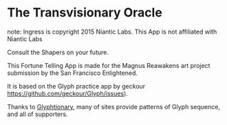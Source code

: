 The Transvisionary Oracle
=====
note: Ingress is copyright 2015 Niantic Labs. This App is not affiliated with Niantic Labs
  
Consult the Shapers on your future.

This Fortune Telling App is made for the Magnus Reawakens art project submission by the San Francisco Enlightened.

It is based on the Glyph practice app by geckour https://github.com/geckour/Glyph/issues).
  
Thanks to [Glyphtionary](http://glyphtionary.com/), many of sites provide patterns of Glyph sequence, and all of supporters.
